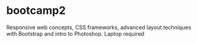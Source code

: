 # bootcamp2
Responsive web concepts, CSS frameworks, advanced layout techniques with Bootstrap and intro to Photoshop.  Laptop required
